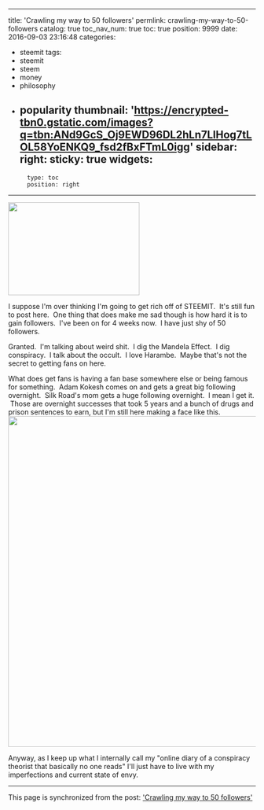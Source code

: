 
---
title: 'Crawling my way to 50 followers'
permlink: crawling-my-way-to-50-followers
catalog: true
toc_nav_num: true
toc: true
position: 9999
date: 2016-09-03 23:16:48
categories:
- steemit
tags:
- steemit
- steem
- money
- philosophy
- popularity
thumbnail: 'https://encrypted-tbn0.gstatic.com/images?q=tbn:ANd9GcS_Oj9EWD96DL2hLn7LlHog7tLOL58YoENKQ9_fsd2fBxFTmL0igg'
sidebar:
    right:
        sticky: true
widgets:
    -
        type: toc
        position: right
---


<html>
<p><img src="https://encrypted-tbn0.gstatic.com/images?q=tbn:ANd9GcS_Oj9EWD96DL2hLn7LlHog7tLOL58YoENKQ9_fsd2fBxFTmL0igg" width="267" height="189"/></p>
<p>I suppose I'm over thinking I'm going to get rich off of STEEMIT. &nbsp;It's still fun to post here. &nbsp;One thing that does make me sad though is how hard it is to gain followers. &nbsp;I've been on for 4 weeks now. &nbsp;I have just shy of 50 followers.</p>
<p>Granted. &nbsp;I'm talking about weird shit. &nbsp;I dig the Mandela Effect. &nbsp;I dig conspiracy. &nbsp;I talk about the occult. &nbsp;I love Harambe. &nbsp;Maybe that's not the secret to getting fans on here.</p>
<p>What does get fans is having a fan base somewhere else or being famous for something. &nbsp;Adam Kokesh comes on and gets a great big following overnight. &nbsp;Silk Road's mom gets a huge following overnight. &nbsp;I mean I get it. &nbsp;Those are overnight successes that took 5 years and a bunch of drugs and prison sentences to earn, but I'm still here making a face like this.<img src="http://www.unk.com/blog/wp-content/uploads/2014/05/jealousy.jpg" width="900" height="673"/></p>
<p>Anyway, as I keep up what I internally call my "online diary of a conspiracy theorist that basically no one reads" I'll just have to live with my imperfections and current state of envy.</p>
</html>

- - -

This page is synchronized from the post: ['Crawling my way to 50 followers'](https://steemit.com/@aggroed/crawling-my-way-to-50-followers)
